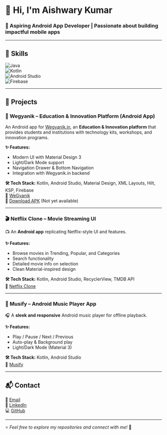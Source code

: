 # 👋 Hi, I'm Aishwary Kumar  
### 🚀 Aspiring Android App Developer | Passionate about building impactful mobile apps  

---

## 🔧 Skills  
![Java](https://img.shields.io/badge/Java-ED8B00?style=for-the-badge&logo=openjdk&logoColor=white)  
![Kotlin](https://img.shields.io/badge/Kotlin-0095D5?style=for-the-badge&logo=kotlin&logoColor=white)  
![Android Studio](https://img.shields.io/badge/Android%20Studio-3DDC84?style=for-the-badge&logo=androidstudio&logoColor=white)  
![Firebase](https://img.shields.io/badge/Firebase-FFCA28?style=for-the-badge&logo=firebase&logoColor=black)

---

## 📱 Projects  

### 🚀 Wegyanik – Education & Innovation Platform (Android App)  
An Android app for [Wegyanik.in](https://www.wegyanik.in), an **Education & Innovation platform** that provides students and institutions with technology kits, workshops, and innovation programs.  

**✨ Features:**
- Modern UI with Material Design 3  
- Light/Dark Mode support  
- Navigation Drawer & Bottom Navigation  
- Integration with Wegyanik.in backend  

**🛠 Tech Stack:** Kotlin, Android Studio, Material Design, XML Layouts, Hilt, KSP, Firebase  
📂 [WeGyanik](https://github.com/aishwaryguptadz/WeGyanik)  
📱 [Download APK](#) (Not yet available)

---

### 🎬 Netflix Clone – Movie Streaming UI  
📺 An **Android app** replicating Netflix-style UI and features.  

**✨ Features:**  
- Browse movies in Trending, Popular, and Categories  
- Search functionality  
- Detailed movie info on selection  
- Clean Material-inspired design  

**🛠 Tech Stack:** Kotlin, Android Studio, RecyclerView, TMDB API  
📂 [Netflix Clone](https://github.com/aishwaryguptadz/NetflixClone)

---

### 🎵 Musify – Android Music Player App  
🎧 A **sleek and responsive** Android music player for offline playback.  

**✨ Features:**  
- Play / Pause / Next / Previous    
- Auto-play & Background play  
- Light/Dark Mode (Material 3)  

**🛠 Tech Stack:** Kotlin, Android Studio  
📂 [Musify](https://github.com/aishwaryguptadz/Musify)

---

## 📬 Contact  
📧 [Email](mailto:aishaakash182@gmail.com)  
🔗 [LinkedIn](https://www.linkedin.com/in/aishwary-kumar)  
💻 [GitHub](https://github.com/aishwaryguptadz)  

---
⭐️ *Feel free to explore my repositories and connect with me!* 🚀  
